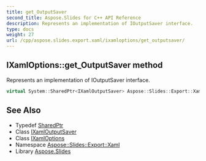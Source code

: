 ```yaml
---
title: get_OutputSaver
second_title: Aspose.Slides for C++ API Reference
description: Represents an implementation of IOutputSaver interface.
type: docs
weight: 27
url: /cpp/aspose.slides.export.xaml/ixamloptions/get_outputsaver/
---
```

## IXamlOptions::get_OutputSaver method


Represents an implementation of IOutputSaver interface.

```cpp
virtual System::SharedPtr<IXamlOutputSaver> Aspose::Slides::Export::Xaml::IXamlOptions::get_OutputSaver()=0
```

## See Also

* Typedef [SharedPtr](../../../system/sharedptr/)
* Class [IXamlOutputSaver](../../ixamloutputsaver/)
* Class [IXamlOptions](../)
* Namespace [Aspose::Slides::Export::Xaml](../../)
* Library [Aspose.Slides](../../../)
